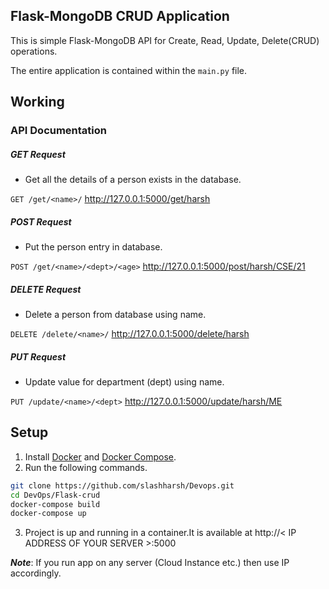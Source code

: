 ## Flask-MongoDB CRUD Application
This is simple Flask-MongoDB API for Create, Read, Update, Delete(CRUD) operations.

The entire application is contained within the `main.py` file.
 
## Working
### API Documentation

##### GET Request
- Get all the details of a person exists in the database.

`GET /get/<name>/`
 http://127.0.0.1:5000/get/harsh


##### POST Request
- Put the person entry in database.

`POST /get/<name>/<dept>/<age>`
 http://127.0.0.1:5000/post/harsh/CSE/21

 ##### DELETE Request
- Delete a person from database using name.

`DELETE /delete/<name>/`
 http://127.0.0.1:5000/delete/harsh

 ##### PUT Request
- Update value for department (dept) using name.

`PUT /update/<name>/<dept>`
 http://127.0.0.1:5000/update/harsh/ME

## Setup
1. Install [Docker](docs.docker.com) and [Docker Compose](docs.docker.com/compose).
2. Run the following commands.
```bash
git clone https://github.com/slashharsh/Devops.git
cd DevOps/Flask-crud
docker-compose build
docker-compose up
```
3. Project is up and running in a container.It is available at http://< IP ADDRESS OF YOUR SERVER >:5000

***Note***: If you run app on any server (Cloud Instance etc.) then use IP accordingly.
